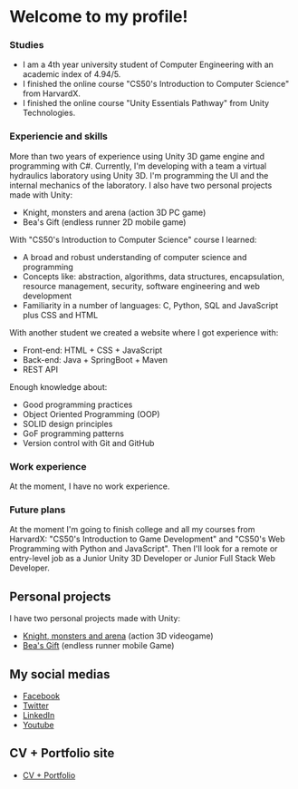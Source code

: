 # Welcome to my profile!

### Studies
- I am a 4th year university student of Computer Engineering with an academic index of 4.94/5.
- I finished the online course "CS50's Introduction to Computer Science" from HarvardX.
- I finished the online course "Unity Essentials Pathway" from Unity Technologies.

### Experiencie and skills
More than two years of experience using Unity 3D game engine and programming with C#. Currently, I'm developing with a team a virtual hydraulics laboratory using Unity 3D. I'm programming the UI and the internal mechanics of the laboratory. I also have two personal projects made with Unity:
- Knight, monsters and arena (action 3D PC game)
- Bea's Gift (endless runner 2D mobile game)

With "CS50's Introduction to Computer Science" course I learned:
- A broad and robust understanding of computer science and programming
- Concepts like: abstraction, algorithms, data structures, encapsulation, resource management, security, software engineering and web development
- Familiarity in a number of languages: C, Python, SQL and JavaScript plus CSS and HTML

With another student we created a website where I got experience with:
- Front-end: HTML + CSS + JavaScript
- Back-end: Java + SpringBoot + Maven
- REST API

Enough knowledge about:
- Good programming practices
- Object Oriented Programming (OOP)
- SOLID design principles
- GoF programming patterns
- Version control with Git and GitHub

### Work experience
At the moment, I have no work experience.

### Future plans
At the moment I'm going to finish college and all my courses from HarvardX: "CS50's Introduction to Game Development" and "CS50's Web Programming with Python and JavaScript". Then I'll look for a remote or entry-level job as a Junior Unity 3D Developer or Junior Full Stack Web Developer.
 
## Personal projects
I have two personal projects made with Unity:
- [Knight, monsters and arena](https://github.com/KidBourbon/knight-monsters-arena) (action 3D videogame)
- [Bea's Gift](https://github.com/KidBourbon/bea-gift) (endless runner mobile Game)

## My social medias
- [Facebook](https://www.facebook.com/leonardo.collazo.klenina)
- [Twitter](https://twitter.com/KidBourbon6)
- [LinkedIn](https://www.linkedin.com/in/leonardo-collazo-klenina)
- [Youtube](https://www.youtube.com/channel/UCUVv_L27fI0xbvdScYOGm2A)

## CV + Portfolio site
- [CV + Portfolio](https://kidbourbon.github.io/KidBourbon/)
